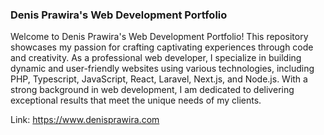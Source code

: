 ### Denis Prawira's Web Development Portfolio

Welcome to Denis Prawira's Web Development Portfolio! This repository showcases my passion for crafting captivating experiences through code and creativity. As a professional web developer, I specialize in building dynamic and user-friendly websites using various technologies, including PHP, Typescript, JavaScript, React, Laravel, Next.js, and Node.js. With a strong background in web development, I am dedicated to delivering exceptional results that meet the unique needs of my clients.

Link: https://www.denisprawira.com

